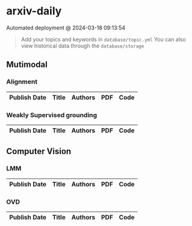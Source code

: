# arxiv-daily
 Automated deployment @ 2024-03-18 09:13:54
> Add your topics and keywords in `database/topic.yml` 
> You can also view historical data through the `database/storage` 

## Mutimodal

### Alignment
|Publish Date|Title|Authors|PDF|Code|
| :---: | :---: | :---: | :---: | :---: |

### Weakly Supervised grounding
|Publish Date|Title|Authors|PDF|Code|
| :---: | :---: | :---: | :---: | :---: |

## Computer Vision

### LMM
|Publish Date|Title|Authors|PDF|Code|
| :---: | :---: | :---: | :---: | :---: |

### OVD
|Publish Date|Title|Authors|PDF|Code|
| :---: | :---: | :---: | :---: | :---: |
